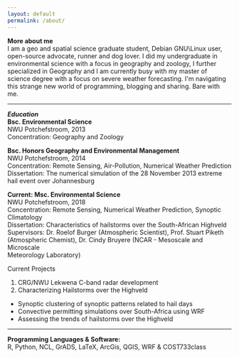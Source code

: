 ```yaml
---
layout: default
permalink: /about/
---
```


**More about me**  
I am a geo and spatial science graduate student, Debian GNU\Linux user,
open-source advocate, runner and dog lover. I did my undergraduate in
environmental science with a focus in geography and zoology, I further
specialized in Geography and I am currently busy with my master of science
degree with a focus on severe weather forecasting. I'm navigating this
strange new world of programming, blogging and sharing. Bare with me. 

______

***Education***  
**Bsc. Environmental Science**  
NWU Potchefstroom, 2013  
Concentration: Geography and Zoology  

**Bsc. Honors Geography and Environmental Management**  
NWU Potchefstroom, 2014  
Concentration: Remote Sensing, Air-Pollution, Numerical Weather Prediction  
Dissertation: The numerical simulation of the 28 November 2013 extreme hail event over Johannesburg  

**Current: Msc. Environmental Science**  
NWU Potchefstroom, 2018  
Concentration: Remote Sensing, Numerical Weather Prediction, Synoptic Climatology  
Dissertation: Characteristics of hailstorms over the South-African Highveld  
Supervisors: Dr. Roelof Burger (Atmospheric Scientist), Prof. Stuart Piketh  
(Atmospheric Chemist), Dr. Cindy Bruyere (NCAR - Mesoscale and Microscale  
Meteorology Laboratory)  

Current Projects
1. CRG/NWU Lekwena C-band radar development 
2. Characterizing Hailstorms over the Highveld 
+ Synoptic clustering of synoptic patterns related to hail days
+ Convective permitting simulations over South-Africa using WRF 
+ Assessing the trends of hailstorms over the Highveld

______

**Programming Languages & Software:**  
R, Python, NCL, GrADS, LaTeX, ArcGis, QGIS, WRF & COST733class   
